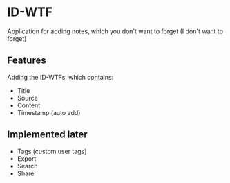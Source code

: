 # ID-WTF

Application for adding notes, which you don't want to forget (I don't want to forget)

## Features

Adding the ID-WTFs, which contains:

-   Title
-   Source
-   Content
-   Timestamp (auto add)

## Implemented later

-   Tags (custom user tags)
-   Export
-   Search
-   Share

